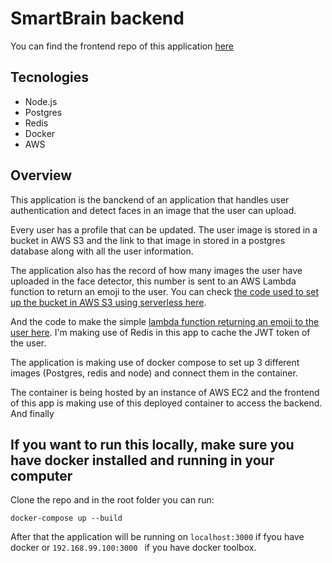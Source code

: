 # SmartBrain backend

You can find the frontend repo of this application [here](https://github.com/DiogenesF/smartBrain-frontend)

## Tecnologies
- Node.js
- Postgres
- Redis
- Docker
- AWS

## Overview
This application is the banckend of an application that handles user authentication and detect faces in an image that the user can upload.

Every user has a profile that can be updated. The user image is stored in a bucket in AWS S3 and the link to that image in stored in a postgres database along with all the user information.

The application also has the record of how many images the user have uploaded in the face detector, this number is sent to an AWS Lambda function to return an emoji to the user. You can check [the code used to set up the bucket in AWS S3 using serverless here](https://github.com/DiogenesF/smartBrain-aws-s3).

And the code to make the simple [lambda function returning an emoji to the user here](https://github.com/DiogenesF/smartBrain-lambda-badges).
I'm making use of Redis in this app to cache the JWT token of the user.

The application is making use of docker compose to set up 3 different images (Postgres, redis and node) and connect them in the container.

The container is being hosted by an instance of AWS EC2 and the frontend of this app is making use of this deployed container to access the backend.
And finally


## If you want to run this locally, make sure you have docker installed and running in your computer
Clone the repo and in the root folder you can run:

```docker-compose up --build```

After that the application will be running on ```localhost:3000``` if fyou have docker or ```192.168.99.100:3000 ``` if you have docker toolbox.
